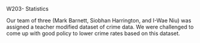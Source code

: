 W203- Statistics

Our team of three  (Mark Barnett, Siobhan Harrington, and I-Wae Niu) was assigned a teacher modified dataset of crime data.  We were challenged to come up with good policy to lower crime rates based on this dataset.
